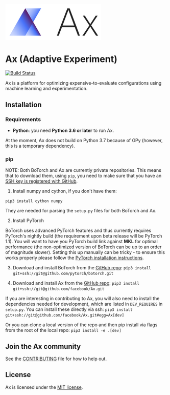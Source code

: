 <img width="300" src="./ax_logo_lockup.svg" alt="Ax Logo" />

# Ax (Adaptive Experiment)

[![Build Status](https://travis-ci.com/facebook/Ax.svg?token=m8nxq4QpA9U383aZWDyF&branch=master)](https://travis-ci.com/facebook/Ax)

Ax is a platform for optimizing expensive-to-evaluate configurations using machine learning and experimentation.

## Installation

### Requirements

* **Python**: you need **Python 3.6 or later** to run Ax.

At the moment, Ax does not build on Python 3.7 because of GPy (however, this is a temporary dependency).

### pip

NOTE: Both BoTorch and Ax are currently private repositories. This means that to download them, using `pip`, you need to make sure that you have an [SSH key is registered with GitHub](https://help.github.com/articles/generating-a-new-ssh-key-and-adding-it-to-the-ssh-agent/).

1) Install numpy and cython, if you don't have them:

```
pip3 install cython numpy
```

They are needed for parsing the `setup.py` files for both BoTorch and Ax.

2) Install PyTorch

BoTorch uses advanced PyTorch features and thus currently requires PyTorch's
nightly build (the requirement upon beta release will be PyTorch 1.1).
You will want to have you PyTorch build link against **MKL** for optimal performance (the non-optimized
version of BoTorch can be up to an order of magnitude slower). Setting this up
manually can be tricky - to ensure this works properly please follow the
[PyTorch installation instructions](https://pytorch.org/get-started/locally/).

3) Download and install BoTorch from the [GitHub repo](https://github.com/pytorch/botorch):
`pip3 install git+ssh://git@github.com/pytorch/botorch.git`

4) Download and install Ax from the [GitHub repo](https://github.com/facebook/Ax):
`pip3 install git+ssh://git@github.com/facebook/Ax.git`

If you are interesting in contributing to Ax, you will also need to install the
dependencies needed for development, which are listed in `DEV_REQUIRES`
in `setup.py`. You can install these directly via ssh:
`pip3 install git+ssh://git@github.com/facebook/Ax.git#egg=Ax[dev]`

Or you can clone a local version of the repo and then pip install via flags from
the root of the local repo:
`pip3 install -e .[dev]`

## Join the Ax community

See the [CONTRIBUTING](CONTRIBUTING.md) file for how to help out.

## License

Ax is licensed under the [MIT license](LICENSE.md).
